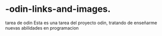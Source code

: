 # -odin-links-and-images.
tarea de odin
Esta es una tarea del proyecto odin, tratando de enseñarme nuevas abilidades en programacion
